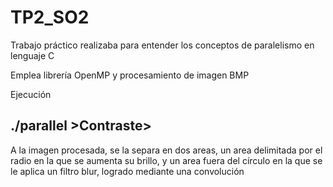# TP2_SO2
Trabajo práctico realizaba para entender los conceptos de paralelismo en lenguaje C

Emplea librería OpenMP y procesamiento de imagen BMP

Ejecución

## ./parallel <Radio> >Contraste> <Brillo>
  
  A la imagen procesada, se la separa en dos areas, un area delimitada por el radio en la que se aumenta su brillo, y un area fuera del círculo en la que se le aplica un filtro blur, logrado mediante una convolución
